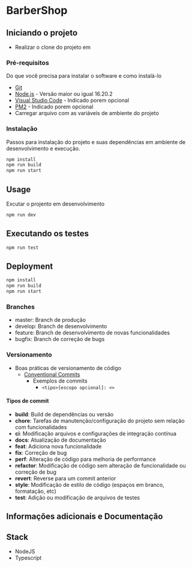 # BarberShop



## Iniciando o projeto

- Realizar o clone do projeto em []()

### Pré-requisitos

Do que você precisa para instalar o software e como instalá-lo

- [Git](https://git-scm.com/)
- [Node.js](https://nodejs.org/en/) - Versão maior ou igual 16.20.2
- [Visual Studio Code](https://code.visualstudio.com/) - Indicado porem opcional
- [PM2](https://pm2.keymetrics.io/) - Indicado porem opcional
- Carregar arquivo com as variáveis de ambiente do projeto

### Instalação

Passos para instalação do projeto e suas dependências em ambiente de desenvolvimento e execução.

```bash
npm install
npm run build
npm run start
```

## Usage

Excutar o projento em desenvolvimento

```bash
npm run dev
```


## Executando os testes

```bash
npm run test
```

## Deployment

```bash
npm install
npm run build
npm run start
```

### Branches

- master: Branch de produção
- develop: Branch de desenvolvimento
- feature: Branch de desenvolvimento de novas funcionalidades
- bugfix: Branch de correção de bugs

### Versionamento

- Boas práticas de versionamento de código
  - [Conventional Commits](https://www.conventionalcommits.org/en/v1.0.0/)
    - Exemplos de commits
      - `<tipo>[escopo opcional]: <>`

#### Tipos de commit

- **build**: Build de dependências ou versão
- **chore**: Tarefas de manutenção/configuração do projeto sem relação com funcionalidades
- **ci**: Modificação arquivos e configurações de integração contínua
- **docs**: Atualização de documentação
- **feat**: Adiciona nova funcionalidade
- **fix**: Correção de bug
- **perf**: Alteração de código para melhoria de performance
- **refactor**: Modificação de código sem alteração de funcionalidade ou correção de bug
- **revert**: Reverse para um commit anterior
- **style**: Modificação de estilo de código (espaços em branco, formatação, etc)
- **test**: Adição ou modificação de arquivos de testes

## Informações adicionais e Documentação


## Stack

- NodeJS
- Typescript
